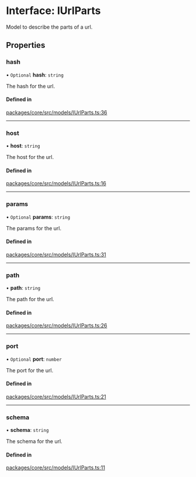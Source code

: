 # Interface: IUrlParts

Model to describe the parts of a url.

## Properties

### hash

• `Optional` **hash**: `string`

The hash for the url.

#### Defined in

[packages/core/src/models/IUrlParts.ts:36](https://github.com/gtscio/framework/blob/51767d6/packages/core/src/models/IUrlParts.ts#L36)

---

### host

• **host**: `string`

The host for the url.

#### Defined in

[packages/core/src/models/IUrlParts.ts:16](https://github.com/gtscio/framework/blob/51767d6/packages/core/src/models/IUrlParts.ts#L16)

---

### params

• `Optional` **params**: `string`

The params for the url.

#### Defined in

[packages/core/src/models/IUrlParts.ts:31](https://github.com/gtscio/framework/blob/51767d6/packages/core/src/models/IUrlParts.ts#L31)

---

### path

• **path**: `string`

The path for the url.

#### Defined in

[packages/core/src/models/IUrlParts.ts:26](https://github.com/gtscio/framework/blob/51767d6/packages/core/src/models/IUrlParts.ts#L26)

---

### port

• `Optional` **port**: `number`

The port for the url.

#### Defined in

[packages/core/src/models/IUrlParts.ts:21](https://github.com/gtscio/framework/blob/51767d6/packages/core/src/models/IUrlParts.ts#L21)

---

### schema

• **schema**: `string`

The schema for the url.

#### Defined in

[packages/core/src/models/IUrlParts.ts:11](https://github.com/gtscio/framework/blob/51767d6/packages/core/src/models/IUrlParts.ts#L11)
